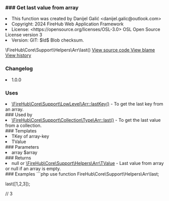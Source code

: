 <title># last</title>

<code-block lang="php">
<![CDATA[function \FireHub\Core\Support\Helpers\Arr\last(array $array):null|\FireHub\Core\Support\Helpers\Arr\TValue]]>
</code-block>













### ### Get last value from array



<deflist>
    <def title="Function basic info:">
        <list><li>This function was created by Danijel Galić &lt;danijel.galic@outlook.com&gt;</li><li>Copyright: 2024 FireHub Web Application Framework</li><li>License: &lt;https://opensource.org/licenses/OSL-3.0&gt; OSL Open Source License version 3</li><li>Version: GIT: $Id$ Blob checksum.</li></list>
    </def>
</deflist>

<deflist><def title="Fully Qualified Function Name:">
        \FireHub\Core\Support\Helpers\Arr\last()
    </def><def title="Source code:">
        <a href="https://github.com/The-FireHub-Project/Core/blob/develop-pre-alpha-m1/src/support/helpers/arr.php#L112">
            View source code
        </a>
    </def>
    <def title="Blame:">
        <a href="https://github.com/The-FireHub-Project/Core/blame/develop-pre-alpha-m1/src/support/helpers/arr.php">
            View blame
        </a>
    </def>
    <def title="History:">
        <a href="https://github.com/The-FireHub-Project/Core/commits/develop-pre-alpha-m1/src/support/helpers/arr.php">
            View history
        </a>
    </def></deflist>
### Changelog
<deflist>
    <def title="Version history:">
        <list><li>1.0.0</li></list>
    </def>
</deflist>


### Uses
<deflist>
    <def title="This function uses:">
        <list><li><a href="Arr.md#lastkey()">\FireHub\Core\Support\LowLevel\Arr::lastKey()</a>  - <format style="italic">To get the last key from an array.</format></li></list>
    </def>
</deflist>
### Used by
<deflist>
    <def title="This function is used by:">
        <list><li><a href="Arr.md#last()">\FireHub\Core\Support\Collection\Type\Arr::last()</a>  - <format style="italic">To get the last value from a collection.</format></li></list>
    </def>
</deflist>
### Templates
<deflist>
    <def title="This function has templates:">
        <list><li>TKey of array-key</li><li>TValue</li></list>
    </def>
</deflist>
### Parameters
<deflist>
    <def title="This function has parameters:">
        <list><li>array <format style="bold">$array</format></li></list>
    </def>
</deflist>
### Returns
<deflist>
    <def title="This function returns:">
        <list><li>null or <a href="TValue.md">\FireHub\Core\Support\Helpers\Arr\TValue</a> - <format style="italic">Last value from array or null if an array is empty.</format></li></list>
    </def>
</deflist>
### Examples
```php
use function FireHub\Core\Support\Helpers\Arr\last;

last([1,2,3]);

// 3
```
